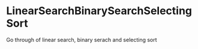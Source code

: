 # LinearSearchBinarySearchSelectingSort
Go through of linear search, binary serach and selecting sort
